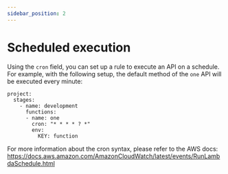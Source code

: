 ```yaml
---
sidebar_position: 2
---
```


# Scheduled execution

Using the `cron` field, you can set up a rule to execute an API on a schedule. For example, with the following setup, the default method of the `one` API will be executed every minute:
```
project:
  stages: 
    - name: development
      functions:
      - name: one
        cron: "* * * * ? *"
        env:
          KEY: function
```
For more information about the cron syntax, please refer to the AWS docs:
https://docs.aws.amazon.com/AmazonCloudWatch/latest/events/RunLambdaSchedule.html
